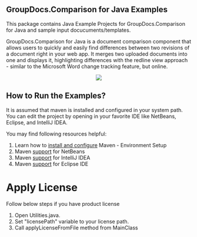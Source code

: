 
## GroupDocs.Comparison for Java Examples

This package contains Java Example Projects for GroupDocs.Comparison for Java and sample input docucuments/templates.

GroupDocs.Comparison for Java is a document comparison component that allows users to quickly and easily find differences between two revisions of a document right in your web app. It merges two uploaded documents into one and displays it, highlighting differences with the redline view approach - similar to the Microsoft Word change tracking feature, but online.

<p align="center">

  <a title="Download complete GroupDocs.Comparison for Java source code" href="ad.github.com/groupdocs-comparison/GroupDocs.Comparison-for-Java/zip/master">
	<img src="https://raw.github.com/AsposeExamples/java-examples-dashboard/master/images/downloadZip-Button-Large.png" />
  </a>
</p>

## How to Run the Examples?

It is assumed that maven is installed and configured in your system path. You can edit the project by opening in your favorite IDE like NetBeans, Eclipse, and IntelliJ IDEA.

You may find following resources helpful:

1. Learn how to <a href="http://www.tutorialspoint.com/maven/maven_environment_setup.htm">install and configure</a> Maven - Environment Setup
2. Maven <a href="http://www.tutorialspoint.com/maven/maven_netbeans.htm">support</a> for NetBeans
3. Maven <a href="http://www.tutorialspoint.com/maven/maven_intellij_idea.htm">support</a> for IntelliJ IDEA
4. Maven <a href="http://www.tutorialspoint.com/maven/maven_eclispe_ide.htm">support</a> for Eclipse IDE

# Apply License

Follow below steps if you have product license

1. Open Utilities.java.
2. Set "licensePath" variable to your license path.
3. Call applyLicenseFromFile method from MainClass